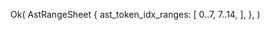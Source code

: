 Ok(
    AstRangeSheet {
        ast_token_idx_ranges: [
            0..7,
            7..14,
        ],
    },
)